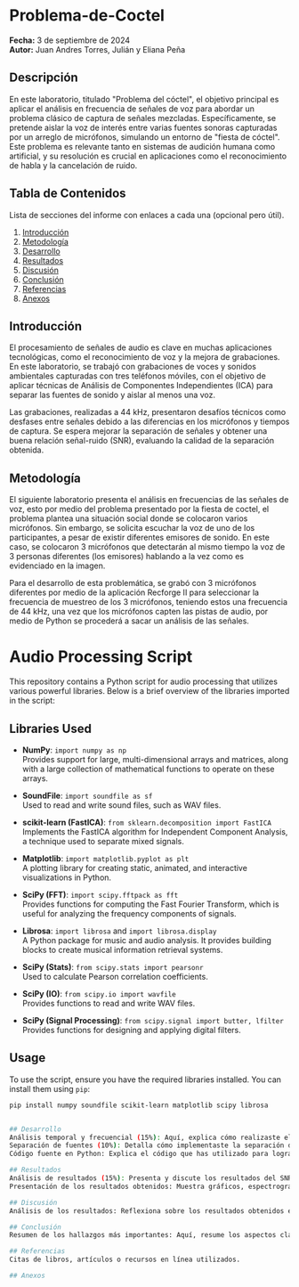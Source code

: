 # Problema-de-Coctel
**Fecha:** 3 de septiembre de 2024  
**Autor:** Juan Andres Torres, Julián y Eliana Peña

## Descripción
En este laboratorio, titulado "Problema del cóctel", el objetivo principal es aplicar el análisis en frecuencia de señales de voz para abordar un problema clásico de captura de señales mezcladas. Específicamente, se pretende aislar la voz de interés entre varias fuentes sonoras capturadas por un arreglo de micrófonos, simulando un entorno de "fiesta de cóctel". Este problema es relevante tanto en sistemas de audición humana como artificial, y su resolución es crucial en aplicaciones como el reconocimiento de habla y la cancelación de ruido.

## Tabla de Contenidos
Lista de secciones del informe con enlaces a cada una (opcional pero útil).
1. [Introducción](#introducción)
2. [Metodología](#metodología)
3. [Desarrollo](#desarrollo)
4. [Resultados](#resultados)
5. [Discusión](#discusión)
6. [Conclusión](#conclusión)
7. [Referencias](#referencias)
8. [Anexos](#anexos)
   
## Introducción
El procesamiento de señales de audio es clave en muchas aplicaciones tecnológicas, como el reconocimiento de voz y la mejora de grabaciones. En este laboratorio, se trabajó con grabaciones de voces y sonidos ambientales capturadas con tres teléfonos móviles, con el objetivo de aplicar técnicas de Análisis de Componentes Independientes (ICA) para separar las fuentes de sonido y aislar al menos una voz.

Las grabaciones, realizadas a 44 kHz, presentaron desafíos técnicos como desfases entre señales debido a las diferencias en los micrófonos y tiempos de captura. Se espera mejorar la separación de señales y obtener una buena relación señal-ruido (SNR), evaluando la calidad de la separación obtenida.

## Metodología
El siguiente laboratorio presenta el análisis en frecuencias de las señales de voz, esto por medio del problema presentado por la fiesta de coctel, el problema plantea una situación social donde se colocaron varios micrófonos. Sin embargo, se solicita escuchar la voz de uno de los participantes, a pesar de existir diferentes emisores de sonido. En este caso, se colocaron 3 micrófonos que detectarán al mismo tiempo la voz de 3 personas diferentes (los emisores) hablando a la vez como es evidenciado en la imagen. 

Para el desarrollo de esta problemática, se grabó con 3 micrófonos diferentes por medio de la aplicación Recforge II para seleccionar la frecuencia de muestreo de los 3 micrófonos, teniendo estos una frecuencia de 44 kHz, una vez que los micrófonos capten las pistas de audio, por medio de Python se procederá a sacar un análisis de las señales. 

# Audio Processing Script

This repository contains a Python script for audio processing that utilizes various powerful libraries. Below is a brief overview of the libraries imported in the script:

## Libraries Used

- **NumPy**: `import numpy as np`  
  Provides support for large, multi-dimensional arrays and matrices, along with a large collection of mathematical functions to operate on these arrays.

- **SoundFile**: `import soundfile as sf`  
  Used to read and write sound files, such as WAV files.

- **scikit-learn (FastICA)**: `from sklearn.decomposition import FastICA`  
  Implements the FastICA algorithm for Independent Component Analysis, a technique used to separate mixed signals.

- **Matplotlib**: `import matplotlib.pyplot as plt`  
  A plotting library for creating static, animated, and interactive visualizations in Python.

- **SciPy (FFT)**: `import scipy.fftpack as fft`  
  Provides functions for computing the Fast Fourier Transform, which is useful for analyzing the frequency components of signals.

- **Librosa**: `import librosa` and `import librosa.display`  
  A Python package for music and audio analysis. It provides building blocks to create musical information retrieval systems.

- **SciPy (Stats)**: `from scipy.stats import pearsonr`  
  Used to calculate Pearson correlation coefficients.

- **SciPy (IO)**: `from scipy.io import wavfile`  
  Provides functions to read and write WAV files.

- **SciPy (Signal Processing)**: `from scipy.signal import butter, lfilter`  
  Provides functions for designing and applying digital filters.

## Usage

To use the script, ensure you have the required libraries installed. You can install them using `pip`:

```bash
pip install numpy soundfile scikit-learn matplotlib scipy librosa


## Desarrollo
Análisis temporal y frecuencial (15%): Aquí, explica cómo realizaste el análisis en el dominio del tiempo y la frecuencia. Detalla las escalas utilizadas (lineal, logarítmica) y describe cómo estas características se relacionan con el objetivo del experimento.
Separación de fuentes (10%): Detalla cómo implementaste la separación de fuentes utilizando técnicas como ICA. Explica los resultados obtenidos en términos de claridad de las señales separadas y cómo se puede verificar la efectividad de la separación.
Código fuente en Python: Explica el código que has utilizado para lograr estos análisis, haciendo énfasis en las partes que corresponden a la captura, el análisis temporal y frecuencial, y la separación de fuentes.

## Resultados
Análisis de resultados (15%): Presenta y discute los resultados del SNR y otros indicadores de calidad de las señales separadas. Relaciona estos resultados con la calidad de la captura de señal y la configuración del sistema descritos anteriormente.
Presentación de los resultados obtenidos: Muestra gráficos, espectrogramas y cualquier otra visualización relevante para interpretar los resultados obtenidos. Explica cómo se relacionan con las expectativas.

## Discusión
Análisis de los resultados: Reflexiona sobre los resultados obtenidos en relación con las expectativas iniciales. Compara con resultados previos o lo que esperabas obtener, y discute las posibles razones por las que los resultados no fueron los esperados.

## Conclusión
Resumen de los hallazgos más importantes: Aquí, resume los aspectos clave discutidos en el informe, incluyendo la efectividad de la configuración del sistema, la calidad de la captura de señal, y la separación de fuentes.

## Referencias
Citas de libros, artículos o recursos en línea utilizados.

## Anexos 
